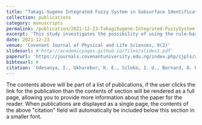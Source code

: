 ```yaml
---
title: "Takagi-Sugeno Integrated Fuzzy System in Subsurface Identification"
collection: publications
category: manuscripts
permalink: /publication/2021-12-23-TakagiSugeno-Integrated-FuzzySystem
excerpt: 'This study investigates the possibility of using the rule-based fuzzy (FZ) inference method to analyse petrophysical data (DT). Some well logs (WL) DT provided by Shell Producing Development Company (SPDC), Nigeria, were utilised for this study. The exploration WL DT were clustered using an unsupervised neural network. The rule-based lithology (LTG) procedures were established from the training DT sets, and the procedure strength is weighted. The Takagi-Sugeno inference arrangement and the centroid of extent defuzzification technique were employed for the FZ inference. It was observed that FZ inference systems provide fast and comprehensive details of the LTG and fluid content of the subsurface structure of the petrophysical DT that was interpreted'
date: 2021-12-23
venue: 'Covenant Journal of Physical and Life Sciences, 9(2)'
slidesurl: #'http://academicpages.github.io/files/slides1.pdf'
paperurl: 'https://journals.covenantuniversity.edu.ng/index.php/cjpls/article/view/2870'
bibtexurl: #
citation: 'Odesanya, I., Ukhurebor, K. E., Siloko, I. U., Bernard, O. P., & Igbape, R. O. (2021). &quot;Takagi-Sugeno Integrated Fuzzy System in Subsurface Identification.&quot; <i>Covenant Journal of Physical and Life Sciences</i>, 9(2).
---
```

The contents above will be part of a list of publications, if the user clicks the link for the publication than the contents of section will be rendered as a full page, allowing you to provide more information about the paper for the reader. When publications are displayed as a single page, the contents of the above "citation" field will automatically be included below this section in a smaller font.

